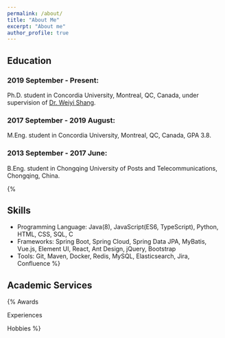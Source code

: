 ```yaml
---
permalink: /about/
title: "About Me"
excerpt: "About me"
author_profile: true
---
```


Education
------

### 2019 September - Present:

Ph.D. student in Concordia University, Montreal, QC, Canada, under supervision of [Dr. Weiyi Shang](https://users.encs.concordia.ca/~shang/).

### 2017 September - 2019 August:

M.Eng. student in Concordia University, Montreal, QC, Canada, GPA 3.8.

### 2013 September - 2017 June:

B.Eng. student in Chongqing University of Posts and Telecommunications, Chongqing, China.

{%
## Skills

- Programming Language: Java(8), JavaScript(ES6, TypeScript), Python, HTML, CSS, SQL, C
- Frameworks: Spring Boot, Spring Cloud, Spring Data JPA, MyBatis, Vue.js, Element UI, React, Ant Design, jQuery, Bootstrap
- Tools: Git, Maven, Docker, Redis, MySQL, Elasticsearch, Jira, Confluence
%}

## Academic Services

{%
Awards

Experiences

Hobbies
%}
